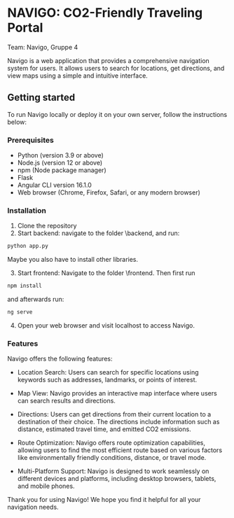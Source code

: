 # NAVIGO: CO2-Friendly Traveling Portal
Team: Navigo, Gruppe 4

Navigo is a web application that provides a comprehensive navigation system for users. It allows users to search for locations, get directions, and view maps using a simple and intuitive interface.

## Getting started
To run Navigo locally or deploy it on your own server, follow the instructions below:

### Prerequisites
+ Python (version 3.9 or above)
+ Node.js (version 12 or above)
+ npm (Node package manager)
+ Flask
+ Angular CLI version 16.1.0
+ Web browser (Chrome, Firefox, Safari, or any modern browser)

### Installation
1. Clone the repository
2. Start backend: navigate to the folder \backend, and run:
```bash
python app.py
```
Maybe you also have to install other libraries.

3. Start frontend: Navigate to the folder \frontend. Then first run
```bash
npm install
```
and afterwards run:
```bash
ng serve
```
4. Open your web browser and visit localhost to access Navigo.


### Features
Navigo offers the following features:

+ Location Search: Users can search for specific locations using keywords such as addresses, landmarks, or points of interest.

+ Map View: Navigo provides an interactive map interface where users can search results and directions.

+ Directions: Users can get directions from their current location to a destination of their choice. The directions include information such as distance, estimated travel time, and emitted CO2 emissions.

+ Route Optimization: Navigo offers route optimization capabilities, allowing users to find the most efficient route based on various factors like environmentally friendly conditions, distance, or travel mode.

+ Multi-Platform Support: Navigo is designed to work seamlessly on different devices and platforms, including desktop browsers, tablets, and mobile phones.

Thank you for using Navigo! We hope you find it helpful for all your navigation needs.








